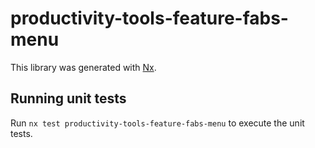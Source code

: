 # productivity-tools-feature-fabs-menu

This library was generated with [Nx](https://nx.dev).

## Running unit tests

Run `nx test productivity-tools-feature-fabs-menu` to execute the unit tests.
